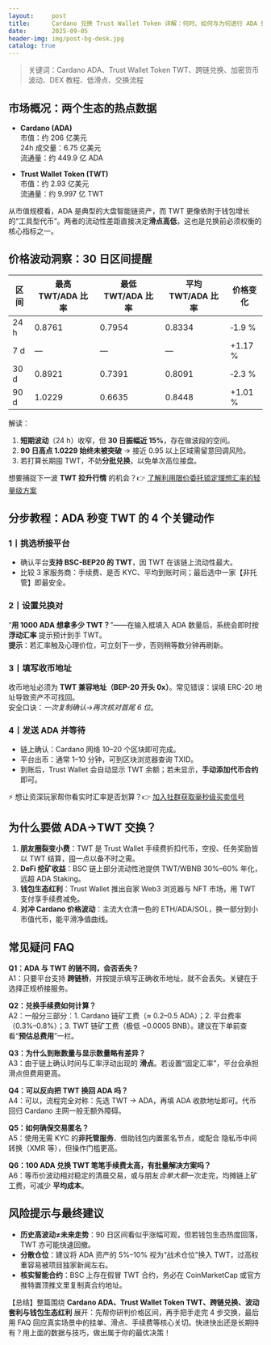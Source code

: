 ```yaml
---
layout:     post
title:      Cardano 兑换 Trust Wallet Token 详解：何时、如何与为何进行 ADA 到 TWT 的跨链操作
date:       2025-09-05
header-img: img/post-bg-desk.jpg
catalog: true
---
```


> 关键词：Cardano ADA、Trust Wallet Token TWT、跨链兑换、加密货币波动、DEX 教程、低滑点、交换流程

## 市场概况：两个生态的热点数据

- **Cardano (ADA)**  
  市值：约 206 亿美元  
  24h 成交量：6.75 亿美元  
  流通量：约 449.9 亿 ADA  

- **Trust Wallet Token (TWT)**  
  市值：约 2.93 亿美元  
  流通量：约 9.997 亿 TWT  

从市值规模看，ADA 是典型的大盘智能链资产，而 TWT 更像依附于钱包增长的“工具型代币”。两者的流动性差距直接决定**滑点高低**，这也是兑换前必须权衡的核心指标之一。

## 价格波动洞察：30 日区间提醒

区间 | 最高 TWT/ADA 比率 | 最低 TWT/ADA 比率 | 平均 TWT/ADA 比率 | 价格变化  
---|---|---|---|---  
24 h | 0.8761 | 0.7954 | 0.8334 | ‑1.9 %  
7 d   | — | — | — | +1.17 %  
30 d | 0.8921 | 0.7391 | 0.8091 | ‑2.3 %  
90 d | 1.0229 | 0.6635 | 0.8448 | +1.01 %  

解读：  
1. **短期波动**（24 h）收窄，但 **30 日振幅近 15%**，存在做波段的空间。  
2. **90 日高点 1.0229 始终未被突破** → 接近 0.95 以上区域需留意回调风险。  
3. 若打算长期囤 TWT，不妨**分批兑换**，以免单次高位接盘。

想要捕捉下一波 **TWT 拉升行情** 的机会？👉 [了解利用限价委托锁定理想汇率的轻量级方案](https://okxdog.com/)

## 分步教程：ADA 秒变 TWT 的 4 个关键动作

### 1丨挑选桥接平台  
- 确认平台**支持 BSC-BEP20 的 TWT**，因 TWT 在该链上流动性最大。  
- 比较 3 家服务商：手续费、是否 KYC、平均到账时间；最后选中一家【非托管】即最安全。

### 2丨设置兑换对  
“**用 1000 ADA 想拿多少 TWT？**”——在输入框填入 ADA 数量后，系统会即时按 **浮动汇率** 提示预计到手 TWT。  
**提示**：若汇率触及心理价位，可立刻下一步，否则稍等数分钟再刷新。

### 3丨填写收币地址  
收币地址必须为 **TWT 兼容地址（BEP-20 开头 0x）**。常见错误：误填 ERC-20 地址导致资产不可找回。  
安全口诀：*一次复制确认→再次核对首尾 6 位*。

### 4丨发送 ADA 并等待  
- 链上确认：Cardano 网络 10–20 个区块即可完成。  
- 平台出币：通常 1–10 分钟，可到区块浏览器查询 TXID。  
- 到账后，Trust Wallet 会自动显示 TWT 余额；若未显示，**手动添加代币合约**即可。

⚡ 想让资深玩家帮你看实时汇率是否划算？👉 [加入社群获取毫秒级买卖信号](https://okxdog.com/)

## 为什么要做 ADA→TWT 交换？

1. **朋友圈裂变小费**：TWT 是 Trust Wallet 手续费折扣代币，空投、任务奖励皆以 TWT 结算，囤一点以备不时之需。  
2. **DeFi 挖矿收益**：BSC 链上部分流动性池提供 TWT/WBNB 30%–60% 年化，远超 ADA Staking。  
3. **钱包生态红利**：Trust Wallet 推出自家 Web3 浏览器与 NFT 市场，用 TWT 支付享手续费减免。  
4. **对冲 Cardano 价格波动**：主流大仓清一色的 ETH/ADA/SOL，换一部分到小市值代币，能平滑净值曲线。

## 常见疑问 FAQ

**Q1：ADA 与 TWT 的链不同，会否丢失？**  
A1：只要平台支持 **跨链桥**，并按提示填写正确收币地址，就不会丢失。关键在于选择正规桥接服务。

**Q2：兑换手续费如何计算？**  
A2：一般分三部分：1. Cardano 链矿工费（≈ 0.2–0.5 ADA）；2. 平台费率（0.3%–0.8%）；3. TWT 链矿工费（极低 ~0.0005 BNB）。建议在下单前查看“**预估总费用**”一栏。

**Q3：为什么到账数量与显示数量略有差异？**  
A3：由于链上确认时间与汇率浮动出现的 **滑点**。若设置“固定汇率”，平台会承担滑点但费用更高。

**Q4：可以反向把 TWT 换回 ADA 吗？**  
A4：可以，流程完全对称：先选 TWT → ADA，再填 ADA 收款地址即可。代币回归 Cardano 主网一般无额外障碍。

**Q5：如何确保交易匿名？**  
A5：使用无需 KYC 的**非托管服务**、借助钱包内置匿名节点，或配合 隐私币中间转换（XMR 等），但操作门槛更高。

**Q6：100 ADA 兑换 TWT 笔笔手续费太高，有批量解决方案吗？**  
A6：等币价波动相对稳定的清晨交易，或与朋友*合单大额*一次走完，均摊链上矿工费，可减少 **平均成本**。

## 风险提示与最终建议

- **历史高波动≠未来走势**：90 日区间看似乎涨幅可观，但若钱包生态热度回落，TWT 亦可能快速回撤。  
- **分散仓位**：建议将 ADA 资产的 5%–10% 视为“战术仓位”换入 TWT，过高权重容易被项目独家新闻左右。  
- **核实智能合约**：BSC 上存在假冒 TWT 合约，务必在 CoinMarketCap 或官方推特置顶推文里复制真合约地址。  

【总结】整篇围绕 **Cardano ADA、Trust Wallet Token TWT、跨链兑换、波动套利与钱包生态红利** 展开：先帮你研判价格区间，再手把手走完 4 步交换，最后用 FAQ 回应真实场景中的挂单、滑点、手续费等核心关切。快进快出还是长期持有？用上面的数据与技巧，做出属于你的最优决策！